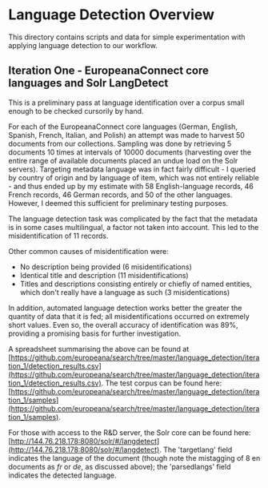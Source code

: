 # Language Detection Overview

This directory contains scripts and data for simple experimentation with applying language detection to our workflow.

## Iteration One - EuropeanaConnect core languages and Solr LangDetect

This is a preliminary pass at language identification over a corpus small enough to be checked cursorily by hand.

For each of the EuropeanaConnect core languages (German, English, Spanish, French, Italian, and Polish) an attempt was made to harvest 50 documents from our collections.  Sampling was done by retrieving 5 documents 10 times at intervals of 10000 documents (harvesting over the entire range of available documents placed an undue load on the Solr servers). Targeting metadata language was in fact fairly difficult - I queried by country of origin and by language of item, which was not entirely reliable - and thus ended up by my estimate with 58 English-language records, 46 French records, 46 German records, and 50 of the other languages. However, I deemed this sufficient for preliminary testing purposes.

The language detection task was complicated by the fact that the metadata is in some cases multilingual, a factor not taken into account. This led to the misidentification of 11 records.

Other common causes of misidentification were:

* No description being provided (6 misidentifications)
* Identical title and description (11 misidentifications)
* Titles and descriptions consisting entirely or chiefly of named entities, which don't really have a language as such (3 misidentications)

In addition, automated language detection works better the greater the quantity of data that it is fed; all misidentifications occurred on extremely short values. Even so, the overall accuracy of identification was 89%, providing a promising basis for further investigation.

A spreadsheet summarising the above can be found at [https://github.com/europeana/search/tree/master/language_detection/iteration_1/detection_results.csv](https://github.com/europeana/search/tree/master/language_detection/iteration_1/detection_results.csv). The test corpus can be found here: [https://github.com/europeana/search/tree/master/language_detection/iteration_1/samples](https://github.com/europeana/search/tree/master/language_detection/iteration_1/samples).

For those with access to the R&D server, the Solr core can be found here: [http://144.76.218.178:8080/solr/#/langdetect](http://144.76.218.178:8080/solr/#/langdetect). The 'targetlang' field indicates the language of the document (though note the mistagging of 8 en documents as _fr_ or _de_, as discussed above); the 'parsedlangs' field indicates the detected language.